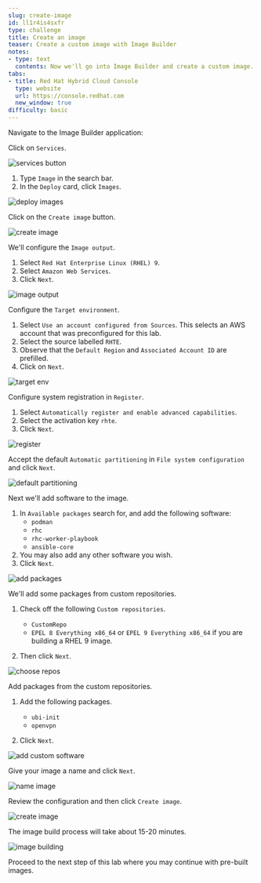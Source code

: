 ```yaml
---
slug: create-image
id: ll1r4is4sxfr
type: challenge
title: Create an image
teaser: Create a custom image with Image Builder
notes:
- type: text
  contents: Now we'll go into Image Builder and create a custom image.
tabs:
- title: Red Hat Hybrid Cloud Console
  type: website
  url: https://console.redhat.com
  new_window: true
difficulty: basic
---
```

<!-- markdownlint-disable MD033 MD026-->

Navigate to the Image Builder application:

Click on `Services`.

![services button](../assets/servicesbutton.png)

1) Type `Image` in the search bar.
2) In the `Deploy` card, click `Images`.

![deploy images](../assets/deployimages.png)

Click on the `Create image` button.

![create image](../assets/createimagebutton.png)

We'll configure the `Image output`.

1) Select `Red Hat Enterprise Linux (RHEL) 9`.
2) Select `Amazon Web Services`.
3) Click `Next`.

![image output](../assets/imageoutput.png)

Configure the `Target environment`.

1) Select `Use an account configured from Sources`. This selects an AWS account that was preconfigured for this lab.
2) Select the source labelled `RHTE`.
3) Observe that the `Default Region` and `Associated Account ID` are prefilled.
4) Click on `Next`.

![target env](../assets/targetenvironment.png)

Configure system registration in `Register`.

1) Select `Automatically register and enable advanced capabilities`.
2) Select the activation key `rhte`.
3) Click `Next`.

![register](../assets/registersystems.png)

Accept the default `Automatic partitioning` in `File system configuration` and click `Next`.

![default partitioning](../assets/partitioningdefault.png)

Next we'll add software to the image.

1) In `Available packages` search for, and add the following software:
      - `podman`
      - `rhc`
      - `rhc-worker-playbook`
      - `ansible-core`
2) You may also add any other software you wish.
3) Click `Next`.

![add packages](../assets/addpackages.png)

We'll add some packages from custom repositories.

1) Check off the following `Custom repositories`.

   - `CustomRepo`
   - `EPEL 8 Everything x86_64` or `EPEL 9 Everything x86_64` if you are building a RHEL 9 image.

2) Then click `Next`.

![choose repos](../assets/customreposchecked.png)

Add packages from the custom repositories.

1) Add the following packages.
   - `ubi-init`
   - `openvpn`

2) Click `Next`.

![add custom software](../assets/selectcustompackages.png)

Give your image a name and click `Next`.

![name image](../assets/nameimage.png)

Review the configuration and then click `Create image`.

![create image](../assets/createimage.png)

The image build process will take about 15-20 minutes.

![image building](../assets/creatingimage.png)

Proceed to the next step of this lab where you may continue with pre-built images.

